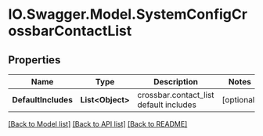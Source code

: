 # IO.Swagger.Model.SystemConfigCrossbarContactList
## Properties

Name | Type | Description | Notes
------------ | ------------- | ------------- | -------------
**DefaultIncludes** | **List&lt;Object&gt;** | crossbar.contact_list default includes | [optional] 

[[Back to Model list]](../README.md#documentation-for-models) [[Back to API list]](../README.md#documentation-for-api-endpoints) [[Back to README]](../README.md)

